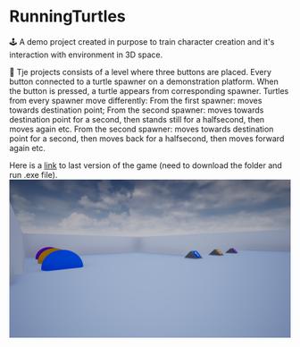 # RunningTurtles

🕹️ A demo project created in purpose to train character creation and it's interaction with environment in 3D space.  

:turtle: Tje projects consists of a level where three buttons are placed. Every button connected to a turtle spawner on a demonstration platform. When the button is pressed, a turtle appears from corresponding spawner. Turtles from every spawner move differently:
From the first spawner: moves towards destination point;
From the second spawner: moves towards destination point for a second, then stands still for a halfsecond, then moves again etc.
From the second spawner: moves towards destination point for a second, then moves back for a halfsecond, then moves forward again etc.

Here is a [link](https://drive.google.com/drive/folders/1ljHtDI2k8kMiC--J0k_ZAShPDJzvWB1P?usp=sharing) to last version of the game (need to download the folder and run .exe file). 
![](ImagesForReadme/Screenshot1.png)

